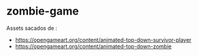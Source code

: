 # zombie-game

Assets sacados de :
- https://opengameart.org/content/animated-top-down-survivor-player
- https://opengameart.org/content/animated-top-down-zombie
